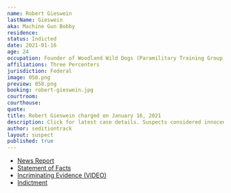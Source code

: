 ```yaml
---
name: Robert Gieswein
lastName: Gieswein
aka: Machine Gun Bobby
residence: 
status: Indicted
date: 2021-01-16
age: 24
occupation: Founder of Woodland Wild Dogs (Paramilitary Training Group)
affiliations: Three Percenters
jurisdiction: Federal
image: 058.png
preview: 058.png
booking: robert-gieswein.jpg
courtroom: 
courthouse: 
quote: 
title: Robert Gieswein charged on January 16, 2021
description: Click for latest case details. Suspects considered innocent until proven guilty.
author: seditiontrack
layout: suspect
published: true
---
```

- [News Report](https://www.denverpost.com/2021/01/18/colorado-us-capitol-riot-robert-gieswein/)
- [Statement of Facts](https://www.justice.gov/opa/page/file/1360831/download)
- [Incriminating Evidence (VIDEO)](https://twitter.com/Cleavon_MD/status/1352172510603689991?s=20)
- [Indictment](https://www.justice.gov/opa/page/file/1361206/download)
